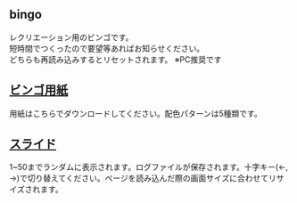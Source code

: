 ## bingo
レクリエーション用のビンゴです。  
短時間でつくったので要望等あればお知らせください。  
どちらも再読み込みするとリセットされます。
※PC推奨です

## [ビンゴ用紙](generate/)
用紙はこちらでダウンロードしてください。配色パターンは5種類です。

## [スライド](slide/)
1~50までランダムに表示されます。ログファイルが保存されます。十字キー(←, →)で切り替えてください。ページを読み込んだ際の画面サイズに合わせてリサイズされます。